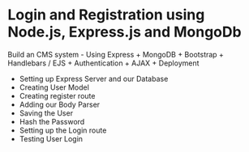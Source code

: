 # Login and Registration using Node.js, Express.js and MongoDb

Build an CMS system - Using Express + MongoDB + Bootstrap + Handlebars / EJS + Authentication + AJAX + Deployment

- Setting up Express Server and our Database
- Creating User Model
- Creating register route
- Adding our Body Parser
- Saving the User
- Hash the Password
- Setting up the Login route
- Testing User Login
